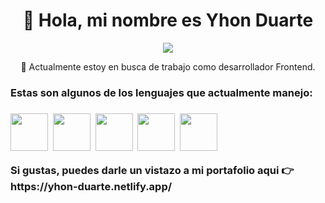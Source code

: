 

<div align='center'> 
<h1>👋 Hola, mi nombre es Yhon Duarte</h1>
<img  src='https://media0.giphy.com/media/26tn33aiTi1jkl6H6/giphy.gif'/>
<p>🔭 Actualmente estoy en busca de trabajo como desarrollador Frontend.</p>
</div>
<div align='block'>

<h3>  Estas son algunos de los lenguajes que actualmente manejo:<h3/> 
<img src='https://cdn-icons-png.flaticon.com/512/1216/1216733.png' width='60px' />&nbsp;
<img src='https://cdn-icons-png.flaticon.com/512/732/732190.png' width='60px' />&nbsp;
<img src='https://upload.wikimedia.org/wikipedia/commons/thumb/9/99/Unofficial_JavaScript_logo_2.svg/480px-Unofficial_JavaScript_logo_2.svg.png' width='60px' />&nbsp;
<img src='https://upload.wikimedia.org/wikipedia/commons/thumb/a/a7/React-icon.svg/2300px-React-icon.svg.png' width='60px' />&nbsp;
<img src='https://cdn-icons-png.flaticon.com/512/5968/5968322.png' width='60px' />


<p>Si gustas, puedes darle un vistazo a mi portafolio aqui 👉 https://yhon-duarte.netlify.app/

